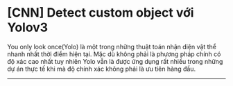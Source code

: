 # [CNN] Detect custom object với Yolov3

You only look once(Yolo) là một trong những thuật toán nhận diện vật thể nhanh nhất thời điểm hiện tại. Mặc dù không phải là phương pháp chính có độ xác cao nhất tuy nhiên Yolo vẫn là được ứng dụng rất nhiều trong những dự án thực tế khi mà độ chính xác không phải là ưu tiên hàng đầu.


----------------------
[source]: https://medium.com/sota-tek-jsc/cnn-detect-custom-object-v%E1%BB%9Bi-yolov3-63866906b5dd